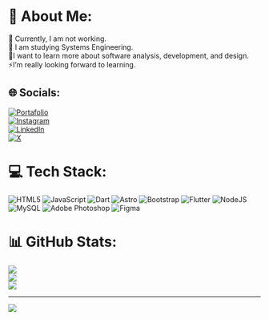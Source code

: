 # 💫 About Me:
🔭 Currently, I am not working.<br>🌱 I am studying Systems Engineering.<br>🤔I want to learn more about software analysis, development, and design.<br>⚡I’m really looking forward to learning.


## 🌐 Socials:
[![Portafolio](https://img.shields.io/badge/Portafolio-juanca.is--a.dev-0052CC?style=for-the-badge&logo=cloudsmith&logoColor=white)](https://juanca.is-a.dev)  
[![Instagram](https://img.shields.io/badge/Instagram-%23E4405F.svg?style=for-the-badge&logo=Instagram&logoColor=white)](https://instagram.com/_juancat)  
[![LinkedIn](https://img.shields.io/badge/LinkedIn-%230077B5.svg?style=for-the-badge&logo=linkedin&logoColor=white)](https://linkedin.com/in/juanturcios1)  
[![X](https://img.shields.io/badge/X-black.svg?style=for-the-badge&logo=X&logoColor=white)](https://x.com/wjuanca_)


# 💻 Tech Stack:
![HTML5](https://img.shields.io/badge/html5-%23E34F26.svg?style=for-the-badge&logo=html5&logoColor=white) ![JavaScript](https://img.shields.io/badge/javascript-%23323330.svg?style=for-the-badge&logo=javascript&logoColor=%23F7DF1E) ![Dart](https://img.shields.io/badge/dart-%230175C2.svg?style=for-the-badge&logo=dart&logoColor=white) ![Astro](https://img.shields.io/badge/astro-%232C2052.svg?style=for-the-badge&logo=astro&logoColor=white) ![Bootstrap](https://img.shields.io/badge/bootstrap-%238511FA.svg?style=for-the-badge&logo=bootstrap&logoColor=white) ![Flutter](https://img.shields.io/badge/Flutter-%2302569B.svg?style=for-the-badge&logo=Flutter&logoColor=white) ![NodeJS](https://img.shields.io/badge/node.js-6DA55F?style=for-the-badge&logo=node.js&logoColor=white) ![MySQL](https://img.shields.io/badge/mysql-4479A1.svg?style=for-the-badge&logo=mysql&logoColor=white) ![Adobe Photoshop](https://img.shields.io/badge/adobe%20photoshop-%2331A8FF.svg?style=for-the-badge&logo=adobe%20photoshop&logoColor=white) ![Figma](https://img.shields.io/badge/figma-%23F24E1E.svg?style=for-the-badge&logo=figma&logoColor=white)
# 📊 GitHub Stats:
![](https://github-readme-stats.vercel.app/api?username=wJuanca&theme=dark&hide_border=true&include_all_commits=true&count_private=false)<br/>
![](https://github-readme-streak-stats.herokuapp.com/?user=wJuanca&theme=dark&hide_border=true)<br/>
![](https://github-readme-stats.vercel.app/api/top-langs/?username=wJuanca&theme=dark&hide_border=true&include_all_commits=true&count_private=false&layout=compact)

---
[![](https://visitcount.itsvg.in/api?id=wJuanca&icon=6&color=9)](https://visitcount.itsvg.in)

<!-- Proudly created with GPRM ( https://gprm.itsvg.in ) -->
